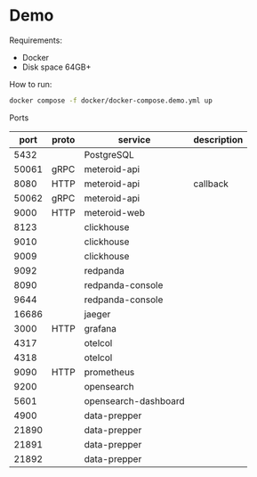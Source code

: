 # Demo

Requirements:
- Docker
- Disk space 64GB+
  
How to run:
```bash
docker compose -f docker/docker-compose.demo.yml up
```

Ports

| port  | proto | service              | description |
|-------|-------|----------------------|-------------|
| 5432  |       | PostgreSQL           |             |     
| 50061 | gRPC  | meteroid-api         |             |
| 8080  | HTTP  | meteroid-api         | callback    |
| 50062 | gRPC  | meteroid-api         |             |
| 9000  | HTTP  | meteroid-web         |             |
| 8123  |       | clickhouse           |             |
| 9010  |       | clickhouse           |             |
| 9009  |       | clickhouse           |             |
| 9092  |       | redpanda             |             |
| 8090  |       | redpanda-console     |             |
| 9644  |       | redpanda-console     |             |
| 16686 |       | jaeger               |             |
| 3000  | HTTP  | grafana              |             |
| 4317  |       | otelcol              |             |
| 4318  |       | otelcol              |             |
| 9090  | HTTP  | prometheus           |             |
| 9200  |       | opensearch           |             |
| 5601  |       | opensearch-dashboard |             |
| 4900  |       | data-prepper         |             |
| 21890 |       | data-prepper         |             |
| 21891 |       | data-prepper         |             |
| 21892 |       | data-prepper         |             |
